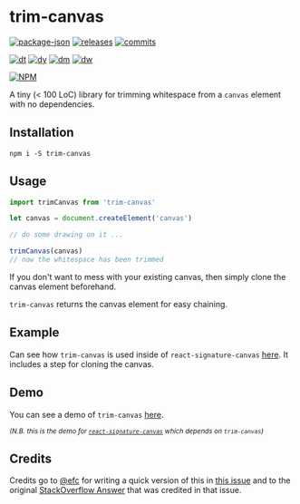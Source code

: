 # trim-canvas

<!-- releases / versioning -->
[![package-json](https://img.shields.io/github/package-json/v/agilgur5/trim-canvas.svg)](https://npmjs.org/package/trim-canvas)
[![releases](https://img.shields.io/github/release/agilgur5/trim-canvas.svg)](https://github.com/agilgur5/trim-canvas/releases)
[![commits](https://img.shields.io/github/commits-since/agilgur5/trim-canvas/latest.svg)](https://github.com/agilgur5/trim-canvas/commits/master)

<!-- downloads -->
[![dt](https://img.shields.io/npm/dt/trim-canvas.svg)](https://npmjs.org/package/trim-canvas)
[![dy](https://img.shields.io/npm/dy/trim-canvas.svg)](https://npmjs.org/package/trim-canvas)
[![dm](https://img.shields.io/npm/dm/trim-canvas.svg)](https://npmjs.org/package/trim-canvas)
[![dw](https://img.shields.io/npm/dw/trim-canvas.svg)](https://npmjs.org/package/trim-canvas)

[![NPM](https://nodei.co/npm/trim-canvas.png?downloads=true&downloadRank=true&stars=true)](https://npmjs.org/package/trim-canvas)

A tiny (< 100 LoC) library for trimming whitespace from a `canvas` element with no dependencies.

## Installation

`npm i -S trim-canvas`

## Usage

```javascript
import trimCanvas from 'trim-canvas'

let canvas = document.createElement('canvas')

// do some drawing on it ...

trimCanvas(canvas)
// now the whitespace has been trimmed
```

If you don't want to mess with your existing canvas, then simply clone the canvas element beforehand.

`trim-canvas` returns the canvas element for easy chaining.

## Example

Can see how `trim-canvas` is used inside of `react-signature-canvas` [here](https://github.com/agilgur5/react-signature-canvas/blob/310bff81813509a4035bedfe50d76e7045a880cb/src/index.js#L53-L64).
It includes a step for cloning the canvas.

## Demo

You can see a demo of `trim-canvas` [here](https://agilgur5.github.io/react-signature-canvas/).

<small>*(N.B. this is the demo for [`react-signature-canvas`](https://github.com/agilgur5/react-signature-canvas) which depends on `trim-canvas`)*</small>

## Credits

Credits go to [@efc](https://github.com/efc) for writing a quick version of this in [this issue](https://github.com/szimek/signature_pad/issues/49#issue-29108215) and to the original [StackOverflow Answer](http://stackoverflow.com/a/12178531/3431180) that was credited in that issue.
